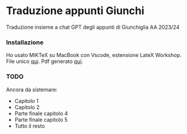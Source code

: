 # Traduzione appunti Giunchi

Traduzione insieme a chat GPT degli appunti di Giunchiglia AA 2023/24

### Installazione
Ho usato MiKTeX su MacBook con Vscode, estensione LateX Workshop. File unico [qui](logica.tex). Pdf generato [qui](logica.pdf).

### TODO
Ancora da sistemare:
- Capitolo 1
- Capitolo 2
- Parte finale capitolo 4
- Parte finale capitolo 5
- Tutto il resto